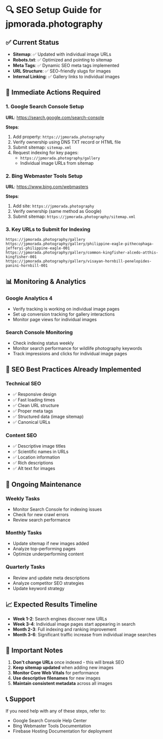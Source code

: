# 🔍 SEO Setup Guide for jpmorada.photography

## ✅ Current Status
- **Sitemap**: ✅ Updated with individual image URLs
- **Robots.txt**: ✅ Optimized and pointing to sitemap
- **Meta Tags**: ✅ Dynamic SEO meta tags implemented
- **URL Structure**: ✅ SEO-friendly slugs for images
- **Internal Linking**: ✅ Gallery links to individual images

## 🚀 Immediate Actions Required

### 1. Google Search Console Setup
**URL**: https://search.google.com/search-console

**Steps**:
1. Add property: `https://jpmorada.photography`
2. Verify ownership using DNS TXT record or HTML file
3. Submit sitemap: `sitemap.xml`
4. Request indexing for key pages:
   - `https://jpmorada.photography/gallery`
   - Individual image URLs from sitemap

### 2. Bing Webmaster Tools Setup
**URL**: https://www.bing.com/webmasters

**Steps**:
1. Add site: `https://jpmorada.photography`
2. Verify ownership (same method as Google)
3. Submit sitemap: `https://jpmorada.photography/sitemap.xml`

### 3. Key URLs to Submit for Indexing
```
https://jpmorada.photography/gallery
https://jpmorada.photography/gallery/philippine-eagle-pithecophaga-jefferyi-philippine-eagle-001
https://jpmorada.photography/gallery/common-kingfisher-alcedo-atthis-kingfisher-001
https://jpmorada.photography/gallery/visayan-hornbill-penelopides-panini-hornbill-001
```

## 📊 Monitoring & Analytics

### Google Analytics 4
- Verify tracking is working on individual image pages
- Set up conversion tracking for gallery interactions
- Monitor page views for individual images

### Search Console Monitoring
- Check indexing status weekly
- Monitor search performance for wildlife photography keywords
- Track impressions and clicks for individual image pages

## 🎯 SEO Best Practices Already Implemented

### Technical SEO
- ✅ Responsive design
- ✅ Fast loading times
- ✅ Clean URL structure
- ✅ Proper meta tags
- ✅ Structured data (image sitemap)
- ✅ Canonical URLs

### Content SEO
- ✅ Descriptive image titles
- ✅ Scientific names in URLs
- ✅ Location information
- ✅ Rich descriptions
- ✅ Alt text for images

## 🔄 Ongoing Maintenance

### Weekly Tasks
- Monitor Search Console for indexing issues
- Check for new crawl errors
- Review search performance

### Monthly Tasks
- Update sitemap if new images added
- Analyze top-performing pages
- Optimize underperforming content

### Quarterly Tasks
- Review and update meta descriptions
- Analyze competitor SEO strategies
- Update keyword strategy

## 📈 Expected Results Timeline

- **Week 1-2**: Search engines discover new URLs
- **Week 3-4**: Individual image pages start appearing in search
- **Month 2-3**: Full indexing and ranking improvement
- **Month 3-6**: Significant traffic increase from individual image searches

## 🚨 Important Notes

1. **Don't change URLs** once indexed - this will break SEO
2. **Keep sitemap updated** when adding new images
3. **Monitor Core Web Vitals** for performance
4. **Use descriptive filenames** for new images
5. **Maintain consistent metadata** across all images

## 📞 Support

If you need help with any of these steps, refer to:
- Google Search Console Help Center
- Bing Webmaster Tools Documentation
- Firebase Hosting Documentation for deployment
